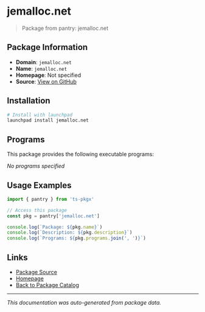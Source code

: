 # jemalloc.net

> Package from pantry: jemalloc.net

## Package Information

- **Domain**: `jemalloc.net`
- **Name**: `jemalloc.net`
- **Homepage**: Not specified
- **Source**: [View on GitHub](https://github.com/pkgxdev/pantry/tree/main/projects/jemalloc.net/package.yml)

## Installation

```bash
# Install with launchpad
launchpad install jemalloc.net
```

## Programs

This package provides the following executable programs:

*No programs specified*

## Usage Examples

```typescript
import { pantry } from 'ts-pkgx'

// Access this package
const pkg = pantry['jemalloc.net']

console.log(`Package: ${pkg.name}`)
console.log(`Description: ${pkg.description}`)
console.log(`Programs: ${pkg.programs.join(', ')}`)
```

## Links

- [Package Source](https://github.com/pkgxdev/pantry/tree/main/projects/jemalloc.net/package.yml)
- [Homepage](#)
- [Back to Package Catalog](../../package-catalog.md)

---

*This documentation was auto-generated from package data.*
